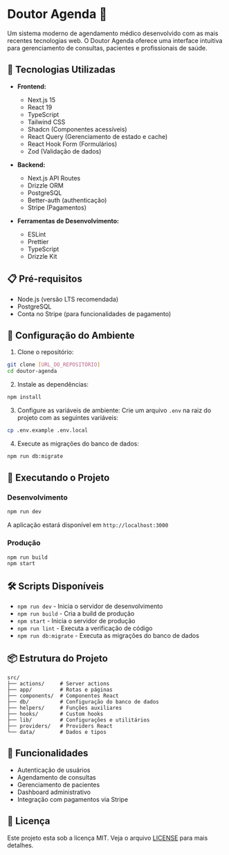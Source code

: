 # Doutor Agenda 🏥

Um sistema moderno de agendamento médico desenvolvido com as mais recentes tecnologias web. O Doutor Agenda oferece uma interface intuitiva para gerenciamento de consultas, pacientes e profissionais de saúde.

## 🚀 Tecnologias Utilizadas

- **Frontend:**

  - Next.js 15
  - React 19
  - TypeScript
  - Tailwind CSS
  - Shadcn (Componentes acessíveis)
  - React Query (Gerenciamento de estado e cache)
  - React Hook Form (Formulários)
  - Zod (Validação de dados)

- **Backend:**

  - Next.js API Routes
  - Drizzle ORM
  - PostgreSQL
  - Better-auth (authenticação)
  - Stripe (Pagamentos)

- **Ferramentas de Desenvolvimento:**
  - ESLint
  - Prettier
  - TypeScript
  - Drizzle Kit

## 📋 Pré-requisitos

- Node.js (versão LTS recomendada)
- PostgreSQL
- Conta no Stripe (para funcionalidades de pagamento)

## 🔧 Configuração do Ambiente

1. Clone o repositório:

```bash
git clone [URL_DO_REPOSITÓRIO]
cd doutor-agenda
```

2. Instale as dependências:

```bash
npm install
```

3. Configure as variáveis de ambiente:
   Crie um arquivo `.env` na raiz do projeto com as seguintes variáveis:

```bash
cp .env.example .env.local
```

4. Execute as migrações do banco de dados:

```bash
npm run db:migrate
```

## 🚀 Executando o Projeto

### Desenvolvimento

```bash
npm run dev
```

A aplicação estará disponível em `http://localhost:3000`

### Produção

```bash
npm run build
npm start
```

## 🛠️ Scripts Disponíveis

- `npm run dev` - Inicia o servidor de desenvolvimento
- `npm run build` - Cria a build de produção
- `npm start` - Inicia o servidor de produção
- `npm run lint` - Executa a verificação de código
- `npm run db:migrate` - Executa as migrações do banco de dados

## 📦 Estrutura do Projeto

```
src/
├── actions/     # Server actions
├── app/         # Rotas e páginas
├── components/  # Componentes React
├── db/          # Configuração do banco de dados
├── helpers/     # Funções auxiliares
├── hooks/       # Custom hooks
├── lib/         # Configurações e utilitários
├── providers/   # Providers React
└── data/        # Dados e tipos
```

## 🔐 Funcionalidades

- Autenticação de usuários
- Agendamento de consultas
- Gerenciamento de pacientes
- Dashboard administrativo
- Integração com pagamentos via Stripe

## 📝 Licença

Este projeto esta sob a licença MIT. Veja o arquivo [LICENSE](LICENSE) para mais detalhes.
